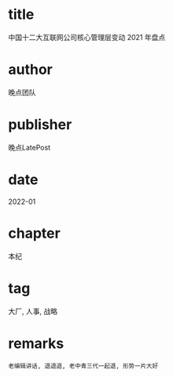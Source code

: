 # title
中国十二大互联网公司核心管理层变动 2021 年盘点

# author
晚点团队

# publisher
晚点LatePost

# date
2022-01

# chapter
本纪

# tag
大厂, 人事, 战略

# remarks
`老编辑讲话, 退退退, 老中青三代一起退, 形势一片大好`
